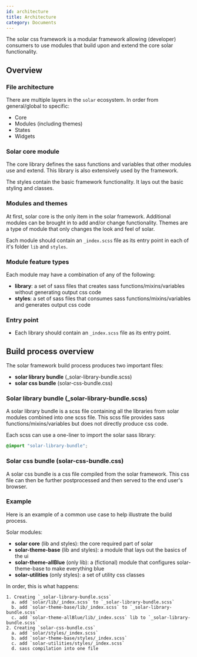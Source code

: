 ```yaml
---
id: architecture
title: Architecture
category: Documents
---
```


The solar css framework is a modular framework allowing (developer) consumers to use modules that build upon and extend the core solar functionality.

## Overview
### File architecture
There are multiple layers in the `solar` ecosystem. In order from general/global to specific:
- Core
- Modules (including themes)
- States
- Widgets

### Solar core module
The core library defines the sass functions and variables that other modules use and extend. This library is also extensively used by the framework.

The styles contain the basic framework functionality. It lays out the basic styling and classes.

### Modules and themes
At first, solar core is the only item in the solar framework. Additional modules can be brought in to add and/or change functionality. Themes are a type of module that only changes the look and feel of solar.

Each module should contain an `_index.scss` file as its entry point in each of it's folder `lib` and `styles`.

### Module feature types
Each module may have a combination of any of the following:
- **library**: a set of sass files that creates sass functions/mixins/variables without generating output css code
- **styles**: a set of sass files that consumes sass functions/mixins/variables and generates output css code

### Entry point
- Each library should contain an `_index.scss` file as its entry point.

## Build process overview
The solar framework build process produces two important files:
- **solar library bundle** (_solar-library-bundle.scss)
- **solar css bundle** (solar-css-bundle.css)

### Solar library bundle (_solar-library-bundle.scss)
A solar library bundle is a scss file containing all the libraries from solar modules combined into one scss file. This scss file provides sass functions/mixins/variables but does not directly produce css code.

Each scss can use a one-liner to import the solar sass library:
```css
@import "solar-library-bundle";
```

### Solar css bundle (solar-css-bundle.css)
A solar css bundle is a css file compiled from the solar framework. This css file can then be further postprocessed and then served to the end user's browser.

### Example
Here is an example of a common use case to help illustrate the build process.

Solar modules:
- **solar core** (lib and styles): the core required part of solar
- **solar-theme-base** (lib and styles): a module that lays out the basics of the ui
- **solar-theme-allBlue** (only lib): a (fictional) module that configures solar-theme-base to make everything blue
- **solar-utilities** (only styles): a set of utility css classes

In order, this is what happens:
```
1. Creating `_solar-library-bundle.scss`
  a. add `solar/lib/_index.scss` to `_solar-library-bundle.scss`
  b. add `solar-theme-base/lib/_index.scss` to `_solar-library-bundle.scss`
  c. add `solar-theme-allBlue/lib/_index.scss` lib to `_solar-library-bundle.scss`
2. Creating `solar-css-bundle.css`
  a. add `solar/styles/_index.scss`
  b. add `solar-theme-base/styles/_index.scss`
  c. add `solar-utilities/styles/_index.scss`
  d. sass compilation into one file
```
